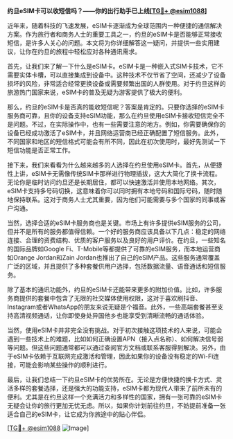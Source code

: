 **约旦eSIM卡可以收短信吗？——你的出行助手已上线[[TG💪+ @esim1088](https://t.me/s/esim1088)]**

近年来，随着科技的飞速发展，eSIM卡逐渐成为全球范围内一种便捷的通信解决方案。作为旅行者和商务人士的重要工具之一，约旦的eSIM卡是否能够正常接收短信，是许多人关心的问题。本文将为你详细解答这一疑问，并提供一些实用建议，让你在约旦的旅程中轻松应对各种通讯需求。

首先，让我们来了解一下什么是eSIM卡。eSIM卡是一种嵌入式SIM卡技术，它不需要实体卡槽，可以直接集成到设备中。这种技术不仅节省了空间，还减少了设备损坏的风险，非常适合经常更换设备或需要频繁出国的人群使用。对于约旦这样的旅游热门国家来说，eSIM卡的普及无疑为游客提供了极大的便利。

那么，约旦的eSIM卡是否真的能收短信呢？答案是肯定的。只要你选择的eSIM卡服务商可靠，且你的设备支持eSIM功能，那么在约旦使用eSIM卡接收短信完全不是问题。不过，在实际操作中，也有一些需要注意的地方。例如，你需要确保你的设备已经成功激活了eSIM卡，并且网络运营商已经正确配置了短信服务。此外，不同国家和地区的短信格式可能会有所不同，因此在初次使用时，最好先测试一下短信功能是否正常工作。

接下来，我们来看看为什么越来越多的人选择在约旦使用eSIM卡。首先，从便捷性上讲，eSIM卡无需像传统SIM卡那样进行物理插拔，这大大简化了换卡流程。无论你是临时访问约旦还是长期居住，都可以快速激活并使用本地网络。其次，eSIM卡支持多号码切换，这意味着你可以同时拥有本地号码和国际号码，随时随地保持联系。这对于商务人士尤其重要，因为他们可能需要与多个国家的同事或客户沟通。

当然，选择合适的eSIM卡服务商也是关键。市场上有许多提供eSIM服务的公司，但并不是所有的服务都值得信赖。一个好的服务商应该具备以下几点：稳定的网络连接、合理的资费结构、优质的客户服务以及良好的用户评价。在约旦，一些知名的国际品牌如Google Fi、T-Mobile等都提供了可靠的eSIM服务，而本地运营商如Orange Jordan和Zain Jordan也推出了自己的eSIM产品。这些服务通常覆盖广泛的区域，并且提供了多种套餐供用户选择，包括数据流量、语音通话和短信服务。

除了基本的通讯功能外，约旦的eSIM卡还能带来更多的附加价值。比如，许多服务商提供的套餐中包含了无限的社交媒体使用权限，这对于喜欢刷抖音、Instagram或者WhatsApp的朋友来说无疑是个福音。此外，一些高端套餐甚至支持高清视频通话，让你即使身处异国他乡也能享受到清晰流畅的通话体验。

当然，使用eSIM卡并非完全没有挑战。对于初次接触这项技术的人来说，可能会遇到一些技术上的难题，比如如何正确设置APN（接入点名称）、如何解决信号弱等问题。但这些问题通常都可以通过查阅官方文档或联系客服得到解决。另外，由于eSIM卡依赖于互联网完成激活和管理，因此如果你的设备没有稳定的Wi-Fi连接，可能会影响某些操作的顺利进行。

最后，让我们总结一下约旦eSIM卡的优势所在。无论是方便快捷的换卡方式、灵活多样的套餐选择，还是强大的功能支持，eSIM卡都为现代人带来了前所未有的便利。尤其是在约旦这样一个充满活力和多样性的国家，拥有一张可靠的eSIM卡无疑会让你的旅行更加无忧无虑。所以，如果你计划前往约旦，不妨提前准备一张适合自己的eSIM卡，让它成为你旅途中的贴心伴侣。

[[TG💪+ @esim1088](https://t.me/s/esim1088) ![Image](https://i.postimg.cc/4NQfJmqS/Snipaste-2025-05-13-00-14-12.png)]